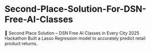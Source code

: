 # Second-Place-Solution-For-DSN-Free-AI-Classes
🥈 Second Place Solution – DSN Free AI Classes in Every City 2025 Hackathon Built a Lasso Regression model to accurately predict retail product returns. 
